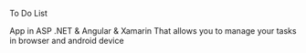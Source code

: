 To Do List

App in ASP .NET & Angular & Xamarin That allows you to manage your tasks in browser and android device
